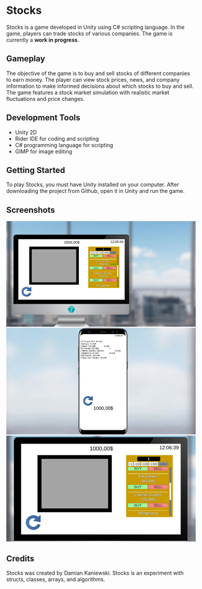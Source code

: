 # Stocks
Stocks is a game developed in Unity using C# scripting language. In the game, players can trade stocks of various companies. The game is currently a **work in progress**.

## Gameplay
The objective of the game is to buy and sell stocks of different companies to earn money. The player can view stock prices, news, and company information to make informed decisions about which stocks to buy and sell. The game features a stock market simulation with realistic market fluctuations and price changes.

## Development Tools
- Unity 2D
- Rider IDE for coding and scripting
- C# programming language for scripting
- GIMP for image editing

## Getting Started
To play Stocks, you must have Unity installed on your computer. After downloading the project from Github, open it in Unity and run the game.

## Screenshots
![ScreenShot](https://github.com/damiankaniewski/Stocks/blob/main/Stocks1.png)
![ScreenShot](https://github.com/damiankaniewski/Stocks/blob/main/Stocks2.png)
![ScreenShot](https://github.com/damiankaniewski/Stocks/blob/main/Stocks3.png)

## Credits
Stocks was created by Damian Kaniewski.
Stocks is an experiment with structs, classes, arrays, and algorithms. 
